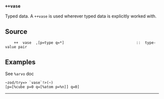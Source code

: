 ### `++vase`

Typed data. A `++vase` is used wherever typed data is explicitly worked
with.


Source
------

        ++  vase  ,[p=type q=*]                                 ::  type-value pair

Examples
--------
See `%arvo` doc

    ~zod/try=> `vase`!>(~)
    [p=[%cube p=0 q=[%atom p=%n]] q=0]



***
